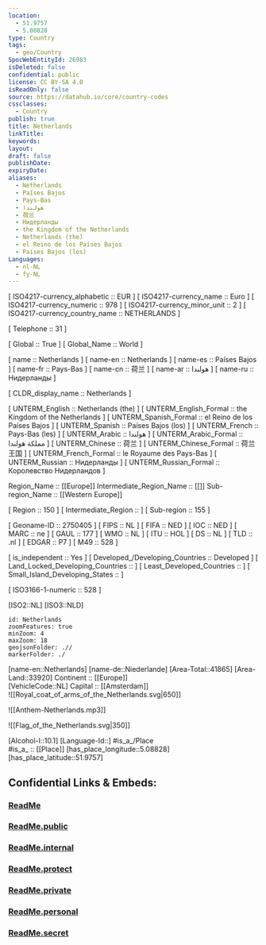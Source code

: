 ```yaml
---
location:
  - 51.9757
  - 5.08828
type: Country
tags:
  - geo/Country
SpocWebEntityId: 26983
isDeleted: false
confidential: public
license: CC BY-SA 4.0
isReadOnly: false
source: https://datahub.io/core/country-codes
cssclasses:
  - Country
publish: true
title: Netherlands
linkTitle:
keywords:
layout:
draft: false
publishDate:
expiryDate:
aliases:
  - Netherlands
  - Países Bajos
  - Pays-Bas
  - هولندا
  - 荷兰
  - Нидерланды
  - the Kingdom of the Netherlands
  - Netherlands (the)
  - el Reino de los Países Bajos
  - Países Bajos (los)
Languages:
  - nl-NL
  - fy-NL
---
```



[	ISO4217-currency_alphabetic	 :: EUR ] 
[	ISO4217-currency_name	 :: Euro ] 
[	ISO4217-currency_numeric	 :: 978 ] 
[	ISO4217-currency_minor_unit	 :: 2 ] 
[	ISO4217-currency_country_name	 :: NETHERLANDS ] 

[	Telephone	 :: 31 ] 

[	Global	 :: True ] 
[	Global_Name	 :: World ] 

[	name	 :: Netherlands ] 
[	name-en	 :: Netherlands ] 
[	name-es	 :: Países Bajos ] 
[	name-fr	 :: Pays-Bas ] 
[	name-cn	 :: 荷兰 ] 
[	name-ar	 :: هولندا ] 
[	name-ru	 :: Нидерланды ] 

[	CLDR_display_name	 :: Netherlands ] 

[	UNTERM_English	 :: Netherlands (the) ] 
[	UNTERM_English_Formal	 :: the Kingdom of the Netherlands ] 
[	UNTERM_Spanish_Formal	 :: el Reino de los Países Bajos ] 
[	UNTERM_Spanish	 :: Países Bajos (los) ] 
[	UNTERM_French	 :: Pays-Bas (les) ] 
[	UNTERM_Arabic	 :: هولندا ] 
[	UNTERM_Arabic_Formal	 :: مملكة هولندا ] 
[	UNTERM_Chinese	 :: 荷兰 ] 
[	UNTERM_Chinese_Formal	 :: 荷兰王国 ] 
[	UNTERM_French_Formal	 :: le Royaume des Pays-Bas ] 
[	UNTERM_Russian	 :: Нидерланды ] 
[	UNTERM_Russian_Formal	 :: Королевство Нидерландов ] 

Region_Name ::  [[Europe]] 
Intermediate_Region_Name ::  [[]] 
Sub-region_Name ::  [[Western Europe]] 

[	Region	 :: 150 ] 
[	Intermediate_Region	 ::  ] 
[	Sub-region	 :: 155 ] 

[	Geoname-ID	 :: 2750405 ] 
[	FIPS	 :: NL ] 
[	FIFA	 :: NED ] 
[	IOC	 :: NED ] 
[	MARC	 :: ne ] 
[	GAUL	 :: 177 ] 
[	WMO	 :: NL ] 
[	ITU	 :: HOL ] 
[	DS	 :: NL ] 
[	TLD	 :: .nl ] 
[	EDGAR	 :: P7 ] 
[	M49	 :: 528 ] 

[	is_independent	 :: Yes ] 
[	Developed_/Developing_Countries	 :: Developed ] 
[	Land_Locked_Developing_Countries	 ::  ] 
[	Least_Developed_Countries	 ::  ] 
[	Small_Island_Developing_States	 ::  ] 

[	ISO3166-1-numeric	 :: 528 ] 



[ISO2::NL] 
[ISO3::NLD] 

```leaflet
id: Netherlands
zoomFeatures: true 
minZoom: 4 
maxZoom: 18
geojsonFolder: .//
markerFolder: ./
```

[name-en::Netherlands] 
[name-de::Niederlande] 
[Area-Total::41865] 
[Area-Land::33920] 
Continent :: [[Europe]]  
[VehicleCode::NL] 
Capital :: [[Amsterdam]]  
![[Royal_coat_of_arms_of_the_Netherlands.svg|650]] 

![[Anthem-Netherlands.mp3]] 

![[Flag_of_the_Netherlands.svg|350]] 

[Alcohol-l::10.1] 
[Language-Id::] 
#is_a_/Place  
#is_a_ :: [[Place]] 
[has_place_longitude::5.08828] 
[has_place_latitude::51.9757] 


## Confidential Links & Embeds: 

### [ReadMe](/_Standards/Earth/Continent/Europe/Europe~West/Netherlands/ReadMe.md) 

### [ReadMe.public](/_public/Earth/Continent/Europe/Europe~West/Netherlands/ReadMe.public.md) 

### [ReadMe.internal](/_internal/Earth/Continent/Europe/Europe~West/Netherlands/ReadMe.internal.md) 

### [ReadMe.protect](/_protect/Earth/Continent/Europe/Europe~West/Netherlands/ReadMe.protect.md) 

### [ReadMe.private](/_private/Earth/Continent/Europe/Europe~West/Netherlands/ReadMe.private.md) 

### [ReadMe.personal](/_personal/Earth/Continent/Europe/Europe~West/Netherlands/ReadMe.personal.md) 

### [ReadMe.secret](/_secret/Earth/Continent/Europe/Europe~West/Netherlands/ReadMe.secret.md)

